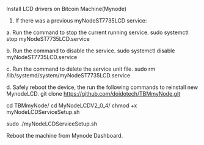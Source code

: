 Install LCD drivers on Bitcoin Machine(Mynode)

1. If there was a previous myNodeST7735LCD service:

a. Run the command to stop the current running service.
sudo systemctl stop myNodeST7735LCD.service 

b. Run the command to disable the service.
sudo systemctl disable myNodeST7735LCD.service 

c. Run the command to delete the service unit file.
 sudo rm /lib/systemd/system/myNodeST7735LCD.service 

d. Safely reboot the device, the run the following commands to reinstall new MynodeLCD.
git clone https://github.com/doidotech/TBMmyNode.git

cd TBMmyNode/
cd MyNodeLCDV2_0_4/
chmod +x myNodeLCDServiceSetup.sh

sudo ./myNodeLCDServiceSetup.sh

Reboot the machine from Mynode Dashboard.
